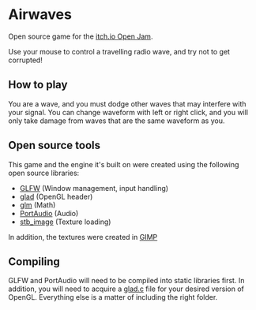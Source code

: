 # Airwaves
Open source game for the [itch.io Open Jam](https://itch.io/jam/open-jam-2020).

Use your mouse to control a travelling radio wave, and try not to get corrupted!

## How to play
You are a wave, and you must dodge other waves that may interfere with your signal.
You can change waveform with left or right click, and you will only take damage from waves that are
the same waveform as you.

## Open source tools
This game and the engine it's built on were created using the following open source libraries:
- [GLFW](https://github.com/glfw/glfw) (Window management, input handling)
- [glad](https://github.com/Dav1dde/glad) (OpenGL header)
- [glm](https://github.com/g-truc/glm) (Math)
- [PortAudio](https://app.assembla.com/spaces/portaudio/git/source) (Audio)
- [stb_image](https://github.com/nothings/stb) (Texture loading)

In addition, the textures were created in [GIMP](https://gitlab.gnome.org/GNOME/gimp/)

## Compiling
GLFW and PortAudio will need to be compiled into static libraries first. In addition, you will need to acquire 
a [glad.c](https://glad.dav1d.de/) file for your desired version of OpenGL. Everything else is a matter of including the right folder.
